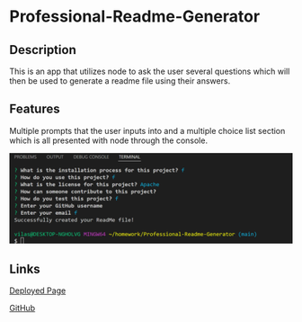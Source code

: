 # Professional-Readme-Generator


## Description

This is an app that utilizes node to ask the user several questions which will then be used
to generate a readme file using their answers.


## Features

Multiple prompts that the user inputs into and a multiple choice list section which is
all presented with node through the console.

<img src="./screenshot.png">

## Links


<a href="">Deployed Page</a>

<a href="https://github.com/vilas-izquierdo/Professional-Readme-Generator">GitHub</a>